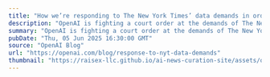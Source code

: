 ```yaml
---
title: "How we’re responding to The New York Times’ data demands in order to protect user privacy"
description: "OpenAI is fighting a court order at the demands of The New York Times and plaintiffs, which involves retention of consumer ChatGPT and API user data indefinitely. Learn how we’re working to uphold user privacy, address legal requirements, and stay true to our data protection commitments."
summary: "OpenAI is fighting a court order at the demands of The New York Times and plaintiffs, which involves retention of consumer ChatGPT and API user data indefinitely. Learn how we’re working to uphold user privacy, address legal requirements, and stay true to our data protection commitments."
pubDate: "Thu, 05 Jun 2025 16:30:00 GMT"
source: "OpenAI Blog"
url: "https://openai.com/blog/response-to-nyt-data-demands"
thumbnail: "https://raisex-llc.github.io/ai-news-curation-site/assets/openai_logo.png"
---
```


